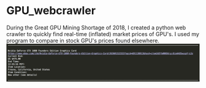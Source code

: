 # GPU_webcrawler
During the Great GPU Mining Shortage of 2018, I created a python web crawler to quickly find real-time (inflated) market prices of GPU's. I used my program to compare in stock GPU's prices found elsewhere.
![alt text](img/sample2.png "example")
